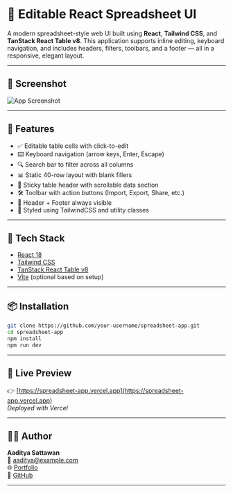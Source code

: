 # 🧮 Editable React Spreadsheet UI

A modern spreadsheet-style web UI built using **React**, **Tailwind CSS**, and **TanStack React Table v8**. This application supports inline editing, keyboard navigation, and includes headers, filters, toolbars, and a footer — all in a responsive, elegant layout.

---

## 📸 Screenshot

![App Screenshot](./screenshot.png)

---

## 🚀 Features

- ✅ Editable table cells with click-to-edit
- ⌨️ Keyboard navigation (arrow keys, Enter, Escape)
- 🔍 Search bar to filter across all columns
- 📊 Static 40-row layout with blank fillers
- 📌 Sticky table header with scrollable data section
- 🛠 Toolbar with action buttons (Import, Export, Share, etc.)
- 🧭 Header + Footer always visible
- 💄 Styled using TailwindCSS and utility classes

---

## 🧱 Tech Stack

- [React 18](https://reactjs.org/)
- [Tailwind CSS](https://tailwindcss.com/)
- [TanStack React Table v8](https://tanstack.com/table/v8)
- [Vite](https://vitejs.dev/) (optional based on setup)

---

## 📦 Installation

```bash
git clone https://github.com/your-username/spreadsheet-app.git
cd spreadsheet-app
npm install
npm run dev
```

---

## 🔗 Live Preview

👉 [https://spreadsheet-app.vercel.app](https://spreadsheet-app.vercel.app)  
_Deployed with Vercel_

---

## 👨‍💻 Author

**Aaditya Sattawan**  
📧 [aaditya@example.com](mailto:aaditya@example.com)  
🌐 [Portfolio](https://your-portfolio.com)  
🐙 [GitHub](https://github.com/your-username)

---



